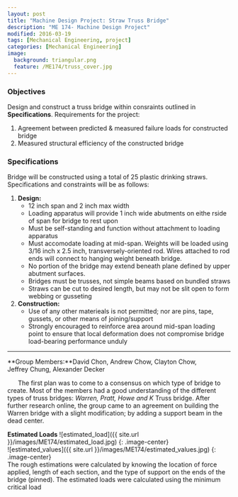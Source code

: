 ```yaml
---
layout: post
title: "Machine Design Project: Straw Truss Bridge"
description: "ME 174- Machine Design Project"
modified: 2016-03-19
tags: [Mechanical Engineering, project]
categories: [Mechanical Engineering]
image:
  background: triangular.png
  feature: /ME174/truss_cover.jpg
---
```

<style>
hr{
	border: 0;
    height: 1px;
    background-image: linear-gradient(to right, rgba(0, 0, 0, 0), rgba(0, 0, 0, 0.75), rgba(0, 0, 0, 0));
}
</style>

### Objectives
Design and construct a truss bridge within consraints outlined in **Specifications**.  Requirements for the project:

1. Agreement between predicted & measured failure loads for constructed bridge
2. Measured structural efficiency of the constructed bridge

<!-- more -->

### Specifications
Bridge will be constructed using a total of 25 plastic drinking straws.  Specifications and constraints will be as follows:

1. **Design:**
   * 12 inch span and 2 inch max width
   * Loading apparatus will provide 1 inch wide abutments on eithe rside of span for bridge to rest upon
   * Must be self-standing and function without attachment to loading apparatus
   * Must accomodate loading at mid-span. Weights will be loaded using 3/16 inch x 2.5 inch, transversely-oriented rod.  Wires attached to rod ends will connect to hanging weight beneath bridge.
   * No portion of the bridge may extend beneath plane defined by upper abutment surfaces.
   * Bridges must be trusses, not simple beams based on bundled straws
   * Straws can be cut to desired length, but may not be slit open to form webbing or gusseting
2. **Construction:**
   * Use of any other materieals is not permitted; nor are pins, tape, gussets, or other means of joining/support
   * Strongly encouraged to reinforce area around mid-span loading point to ensure that local deformation does not compromise bridge load-bearing performance unduly
<hr>
**Group Members:**David&nbsp;Chon, Andrew&nbsp;Chow, Clayton&nbsp;Chow, Jeffrey&nbsp;Chung, Alexander&nbsp;Decker

&nbsp;&nbsp;&nbsp;&nbsp;&nbsp;&nbsp;The first plan was to come to a consensus on which type of bridge to create.  Most of the members had a good understanding of the different types of truss bridges: *Warren, Pratt, Howe and K* Truss bridge.  After further research online, the group came to an agreement on building the Warren bridge with a slight modification; by adding a support beam in the dead center.

**Estimated Loads**
![estimated_load]({{ site.url }}/images/ME174/estimated_load.jpg)
{: .image-center}
<br/>
![estimated_values]({{ site.url }}/images/ME174/estimated_values.jpg)
{: .image-center}
<br/>
The rough estimations were calculated by knowing the location of force applied, length of each section, and the type of support on the ends of the bridge (pinned). The estimated loads were calculated using the minimum critical load
